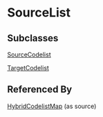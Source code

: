 
# SourceList



## Subclasses

[SourceCodelist](SourceCodelist.md)

[TargetCodelist](TargetCodelist.md)









## Referenced By

[HybridCodelistMap](HybridCodelistMap.md) (as source)


